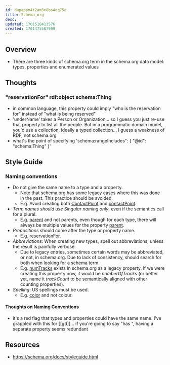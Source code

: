 ```yaml
---
id: dupappm4t2am3x8bs4oq75e
title: Schema_org
desc: ''
updated: 1701518413576
created: 1701475587999
---
```


## Overview

- There are three kinds of schema.org term in the schema.org data model: types, properties and enumerated values

## Thoughts

### "reservationFor" rdf:object schema:Thing

- in common language, this property could imply "who is the reservation for" instead of "what is being reserved"
- 'underName' takes a Person or Organization... so I guess you just re-use that property to list all the people. But in a programmatic domain model, you'd use a collection, ideally a typed collection... I guess a weakness of RDF, not schema.org
- what's the point of specifying 'schema:rangeIncludes": { "@id": "schema:Thing" }'

## Style Guide

### Naming conventions

-   Do not give the same name to a type and a property.
    -   Note that schema.org has some legacy cases where this was done in the past. This practice should be avoided.
    -   E.g. Avoid creating both [ContactPoint](https://schema.org/ContactPoint) and [contactPoint](https://schema.org/contactPoint).
-   _Term names should use Singular naming only_, even if the semantics call for a plural.
    -   E.g. [parent](https://schema.org/parent) and not parents, even though for each type, there will always be multiple values for the property [parent](https://schema.org/parent).
-   _Prepositions_ should come after the type or property name.
    -   E.g. [reservationFor](https://schema.org/reservationFor).
-   _Abbreviations_: When creating new types, spell out abbreviations, unless the result is painfully verbose.
    -   Due to legacy entries, sometimes certain words may be abbreviated, or not, in schema.org. Due to lack of consistency, should search for both when looking for a schema term.
    -   E.g. [numTracks](https://schema.org/numTracks) exists in schema.org as a legacy property. If we were creating this property now, it would be _numberOfTracks_ (or better yet, name it _trackCount_ to be semantically aligned with other counting properties).
-   _Spelling_: US spellings must be used.
    -   E.g. [color](https://schema.org/color) and not colour.

#### Thoughts on Naming Conventions

- it's a red flag that types and properties could have the same name. I've grappled with this for [[gd]]... if you're going to say "has <type>", having a separate property seems redundant

## Resources

- https://schema.org/docs/styleguide.html